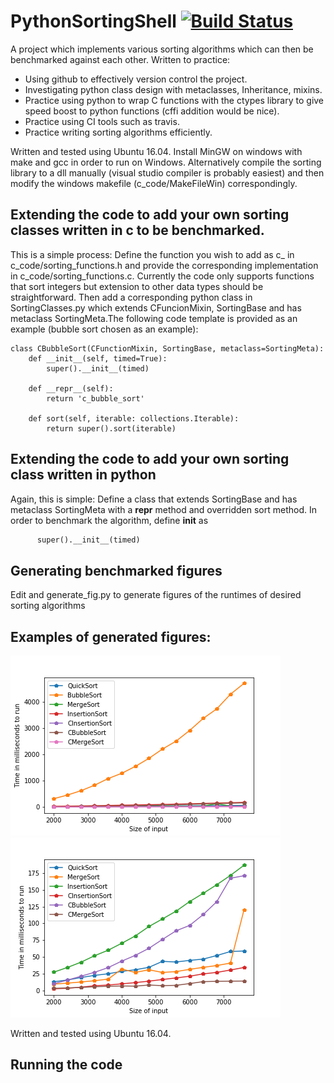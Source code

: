 # PythonSortingShell [![Build Status](https://travis-ci.org/DavidLSmyth/PythonSortingShell.svg?branch=master)](https://travis-ci.org/DavidLSmyth/PythonSortingShell)
A project which implements various sorting algorithms which can then be benchmarked against each other. Written to practice: 

* Using github to effectively version control the project.
* Investigating python class design with metaclasses, Inheritance, mixins.
* Practice using python to wrap C functions with the ctypes library to give speed boost to python functions (cffi addition would be nice).
* Practice using CI tools such as travis.
* Practice writing sorting algorithms efficiently.

Written and tested using Ubuntu 16.04. Install MinGW on windows with make and gcc in order to run on Windows. Alternatively compile the sorting library to a dll manually (visual studio compiler is probably easiest) and then modify the windows makefile (c_code/MakeFileWin) correspondingly.

## Extending the code to add your own sorting classes written in c to be benchmarked. 
This is a simple process: Define the function you wish to add as c_<sorting function name> in c_code/sorting_functions.h and provide the corresponding implementation in c_code/sorting_functions.c. Currently the code only supports functions that sort integers but extension to other data types should be straightforward. Then add a corresponding python class in SortingClasses.py which extends CFuncionMixin, SortingBase and has metaclass SortingMeta.The following code template is provided as an example (bubble sort chosen as an example):
  
```
class CBubbleSort(CFunctionMixin, SortingBase, metaclass=SortingMeta):
    def __init__(self, timed=True):
        super().__init__(timed)

    def __repr__(self):
        return 'c_bubble_sort'

    def sort(self, iterable: collections.Iterable):
        return super().sort(iterable)
```
## Extending the code to add your own sorting class written in python
Again, this is simple: Define a class that extends SortingBase and has metaclass SortingMeta with a __repr__ method and overridden sort method. In order to benchmark the algorithm, define __init__ as 
```def __init__(self, timed = True):
      super().__init__(timed)
```

## Generating benchmarked figures
Edit and generate_fig.py to generate figures of the runtimes of desired sorting algorithms

## Examples of generated figures:
![alt text](https://github.com/DavidLSmyth/PythonSortingShell/blob/master/images/demo.png)
![alt text](https://github.com/DavidLSmyth/PythonSortingShell/blob/master/images/demo1.png)

Written and tested using Ubuntu 16.04.

## Running the code






